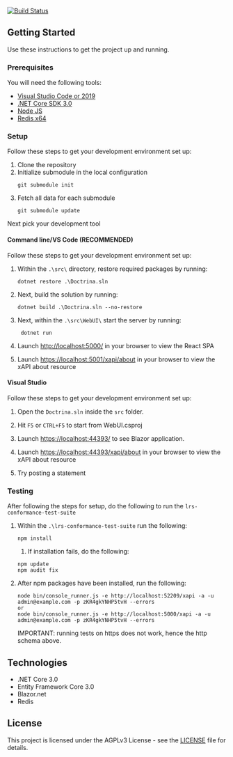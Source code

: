 [![Build Status](https://dev.azure.com/bitflipping/Doctrina/_apis/build/status/bitflipping-net.doctrina-lrs?branchName=develop)](https://dev.azure.com/bitflipping/Doctrina/_build/latest?definitionId=10&branchName=develop)

## Getting Started
Use these instructions to get the project up and running.

### Prerequisites
You will need the following tools:

* [Visual Studio Code or 2019](https://www.visualstudio.com/downloads/)
* [.NET Core SDK 3.0](https://www.microsoft.com/net/download/dotnet-core/3.0)
* [Node JS](https://nodejs.org/en/download/)
* [Redis x64](https://redis.io/)

### Setup
Follow these steps to get your development environment set up:

   1. Clone the repository
   2. Initialize submodule in the local configuration
      ```
      git submodule init
      ```
   3. Fetch all data for each submodule
      ```
      git submodule update
      ```

Next pick your development tool

#### Command line/VS Code (RECOMMENDED)
Follow these steps to get your development environment set up:

  1. Within the `.\src\` directory, restore required packages by running:
     ```
     dotnet restore .\Doctrina.sln
     ```
  2. Next, build the solution by running:
     ```
     dotnet build .\Doctrina.sln --no-restore
     ```
  4. Next, within the `.\src\WebUI\` start the server by running:
     ```
	  dotnet run
	  ```
  5. Launch [http://localhost:5000/](http://localhost:5000/) in your browser to view the React SPA

  6. Launch [https://localhost:5001/xapi/about](https://localhost:5001/xapi/about) in your browser to view the xAPI about resource

#### Visual Studio
Follow these steps to get your development environment set up:
1. Open the `Doctrina.sln` inside the `src` folder.
2. Hit `F5` or `CTRL+F5` to start from WebUI.csproj
3. Launch [https://localhost:44393/](https://localhost:44393/) to see Blazor application.
4. Launch [https://localhost:44393/xapi/about](https://localhost:44393/xapi/about) in your browser to view the xAPI about resource

5. Try posting a statement

### Testing
After following the steps for setup, do the following to run the `lrs-conformance-test-suite`

1. Within the `.\lrs-conformance-test-suite` run the following:
   ```
   npm install
   ```
   1. If installation fails, do the following:
   ```
   npm update
   npm audit fix
   ```
2. After npm packages have been installed, run the following:
   ```
   node bin/console_runner.js -e http://localhost:52209/xapi -a -u admin@example.com -p zKR4gkYNHP5tvH --errors
   or
   node bin/console_runner.js -e http://localhost:5000/xapi -a -u admin@example.com -p zKR4gkYNHP5tvH --errors
   ```
   IMPORTANT: running tests on https does not work, hence the http schema above.


## Technologies
* .NET Core 3.0
* Entity Framework Core 3.0
* Blazor.net
* Redis

## License
This project is licensed under the AGPLv3 License - see the [LICENSE](https://github.com/bitflipping-solutions/doctrina-lrs/blob/develop/LICENSE) file for details.
